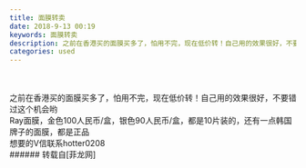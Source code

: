 ```yaml
---
title: 面膜转卖
date: 2018-9-13 00:19
keywords: 面膜转卖
description: 之前在香港买的面膜买多了，怕用不完，现在低价转！自己用的效果很好，不要错过这个机会哟Ray面膜，金色100人民币/盒，银色90人民币/盒，都是10片装的，还有一点韩国牌子的面膜，都是正品想要的V信联系hotter0208       
categories: used
---
```

<td class="t_f" id="postmessage_1781491">

<br/>
<br/>
之前在香港买的面膜买多了，怕用不完，现在低价转！自己用的效果很好，不要错过这个机会哟<br/>
Ray面膜，金色100人民币/盒，银色90人民币/盒，都是10片装的，还有一点韩国牌子的面膜，都是正品<br/>
想要的V信联系hotter0208       <br/>
</td>
###### 转载自[菲龙网]